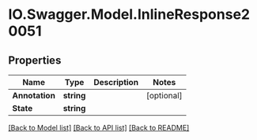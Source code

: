 # IO.Swagger.Model.InlineResponse20051
## Properties

Name | Type | Description | Notes
------------ | ------------- | ------------- | -------------
**Annotation** | **string** |  | [optional] 
**State** | **string** |  | 

[[Back to Model list]](../README.md#documentation-for-models) [[Back to API list]](../README.md#documentation-for-api-endpoints) [[Back to README]](../README.md)

